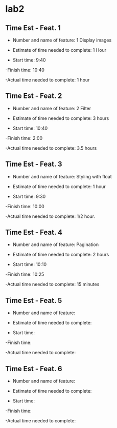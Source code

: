 # lab2

## Time Est - Feat. 1

- Number and name of feature: 1 Display images

- Estimate of time needed to complete: 1 Hour

- Start time: 9:40

-Finish time: 10:40

-Actual time needed to complete: 1 hour


## Time Est - Feat. 2

- Number and name of feature: 2 Filter

- Estimate of time needed to complete: 3 hours

- Start time: 10:40

-Finish time: 2:00

-Actual time needed to complete: 3.5 hours


## Time Est - Feat. 3

- Number and name of feature: Styling with float

- Estimate of time needed to complete: 1 hour

- Start time: 9:30

-Finish time: 10:00

-Actual time needed to complete: 1/2 hour.


## Time Est - Feat. 4

- Number and name of feature: Pagination

- Estimate of time needed to complete: 2 hours

- Start time: 10:10

-Finish time: 10:25

-Actual time needed to complete: 15 minutes


## Time Est - Feat. 5

- Number and name of feature:

- Estimate of time needed to complete:

- Start time:

-Finish time:

-Actual time needed to complete:


## Time Est - Feat. 6

- Number and name of feature:

- Estimate of time needed to complete:

- Start time:

-Finish time:

-Actual time needed to complete:

